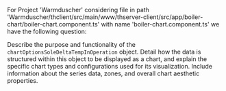 For Project 'Warmduscher' considering file in path 'Warmduscher/thclient/src/main/www/thserver-client/src/app/boiler-chart/boiler-chart.component.ts' with name 'boiler-chart.component.ts' we have the following question:

Describe the purpose and functionality of the `chartOptionsSoleDeltaTempInOperation` object. Detail how the data is structured within this object to be displayed as a chart, and explain the specific chart types and configurations used for its visualization. Include information about the series data, zones, and overall chart aesthetic properties.